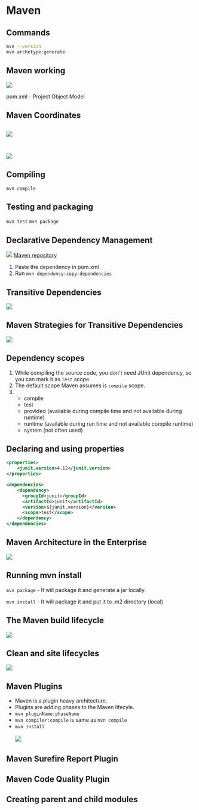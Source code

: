 # Maven 

## Commands 
```bash
mvn --version
mvn archetype:generate
```
## Maven working
![](slides/2023-10-03-16-25-20.png)

pom.xml - Project Object Model

## Maven Coordinates
![](slides/2023-10-03-16-36-12.png)
<br></br>
---
![](slides/2023-10-03-16-36-31.png)

## Compiling 
`mvn compile`

## Testing and packaging
`mvn test`
`mvn package`

## Declarative Dependency Management
![](slides/2023-10-03-17-00-23.png)
[Maven repository](https://mvnrepository.com/)
1. Paste the dependency in pom.xml
2. Run `mvn dependency:copy-dependencies`

## Transitive Dependencies 
![](slides/2023-10-03-17-12-18.png)

## Maven Strategies for Transitive Dependencies
![](slides/2023-10-03-17-18-34.png)

## Dependency scopes
1. While compiling the source code, you don't need JUnit dependency, so you can mark it as `Test` scope.
2. The default scope Maven assumes is `compile` scope.
3.  - compile
    - test
    - provided (available during compile time and not available during runtime)
    - runtime (available during run time and not available compile runtime)
    - system (not often used)

## Declaring and using properties

```xml
<properties>
    <junit.version>4.12</junit.version>
</properties>

<dependencies>
    <dependency>
      <groupId>junit</groupId>
      <artifactId>junit</artifactId>
      <version>${junit.version}</version>
      <scope>test</scope>
    </dependency>
</dependencies>
```

## Maven Architecture in the Enterprise
![](slides/2023-10-12-09-59-45.png)

## Running mvn install 
`mvn package` - It will package it and generate a jar locally. 

`mvn install` - It will package it and put it to .m2 directory (local)

## The Maven build lifecycle 
![](slides/2023-10-12-10-35-08.png)

## Clean and site lifecycles 
![](slides/2023-10-12-10-38-45.png)

## Maven Plugins 
- Maven is a plugin heavy architecture. 
- Plugins are adding phases to the Maven lifecyle. 
- `mvn pluginName:phaseName`
- `mvn compiler:compile` is same as `mvn compile`
- `mvn install`
<br></br>
![](slides/2023-10-14-21-45-08.png)

## Maven Surefire Report Plugin

## Maven Code Quality Plugin

## Creating parent and child modules 

